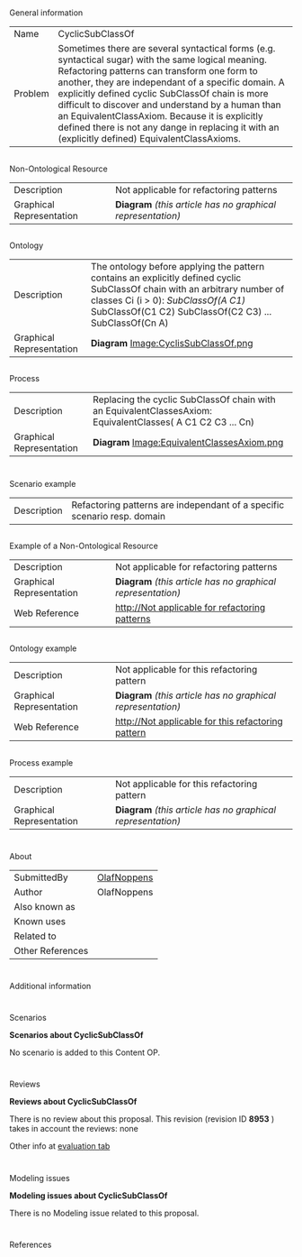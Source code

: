 # 

 General information




|  |  |
| --- | --- |
|  Name  |  CyclicSubClassOf  |
|  Problem  |  Sometimes there are several syntactical forms (e.g. syntactical sugar) with the same logical meaning. Refactoring patterns can transform one form to another, they are independant of a specific domain.  A explicitly defined cyclic SubClassOf chain is more difficult to discover and understand by a human than an EquivalentClassAxiom. Because it is explicitly defined there is not any dange in replacing it with an (explicitly defined) EquivalentClassAxioms.  |



  





## 

 Non-Ontological Resource




|  |  |
| --- | --- |
|  Description  |  Not applicable for refactoring patterns  |
|  Graphical Representation  | __Diagram__ _(this article has no graphical representation)_  |



  





## 

 Ontology




|  |  |
| --- | --- |
|  Description  |  The ontology before applying the pattern contains an explicitly defined cyclic SubClassOf chain with an arbitrary number of classes Ci (i > 0): _SubClassOf(A C1)_  SubClassOf(C1 C2)  SubClassOf(C2 C3)  ...  SubClassOf(Cn A)  |
|  Graphical Representation  | __Diagram__ [Image:CyclisSubClassOf.png](../Image/CyclisSubClassOf.png.md "Image:CyclisSubClassOf.png") |



  





## 

 Process




|  |  |
| --- | --- |
|  Description  |  Replacing the cyclic SubClassOf chain with an EquivalentClassesAxiom:  EquivalentClasses( A C1 C2 C3 ... Cn)  |
|  Graphical Representation  | __Diagram__ [Image:EquivalentClassesAxiom.png](../Image/EquivalentClassesAxiom.png.md "Image:EquivalentClassesAxiom.png") |



  





# 

 Scenario example




|  |  |
| --- | --- |
|  Description  |  Refactoring patterns are independant of a specific scenario resp. domain  |



  





## 

 Example of a Non-Ontological Resource




|  |  |
| --- | --- |
|  Description  |  Not applicable for refactoring patterns  |
|  Graphical Representation  | __Diagram__ _(this article has no graphical representation)_  |
|  Web Reference  | [http://Not applicable for refactoring patterns](http://Not%20applicable%20for%20refactoring%20patterns "http://Not%20applicable%20for%20refactoring%20patterns")  |



  





## 

 Ontology example




|  |  |
| --- | --- |
|  Description  |  Not applicable for this refactoring pattern  |
|  Graphical Representation  | __Diagram__ _(this article has no graphical representation)_  |
|  Web Reference  | [http://Not applicable for this refactoring pattern](http://Not%20applicable%20for%20this%20refactoring%20pattern "http://Not%20applicable%20for%20this%20refactoring%20pattern")  |



  





## 

 Process example




|  |  |
| --- | --- |
|  Description  |  Not applicable for this refactoring pattern  |
|  Graphical Representation  | __Diagram__ _(this article has no graphical representation)_  |



  





# 

 About




|  |  |
| --- | --- |
|  SubmittedBy  | [OlafNoppens](../User/OlafNoppens.md "User:OlafNoppens")  |
|  Author  |  OlafNoppens  |
|  Also known as  |  |
|  Known uses  |  |
|  Related to  |  |
|  Other References  |  |



# 

 Additional information



# 

 Scenarios




__Scenarios about CyclicSubClassOf__ 


 No scenario is added to this Content OP.
 




# 

 Reviews




__Reviews about CyclicSubClassOf__ 


 There is no review about this proposal.
This revision (revision ID
 __8953__ 
 ) takes in account the reviews: none
 



 Other info at
 [evaluation tab](http://ontologydesignpatterns.org/wiki/index.php?title=Submissions:CyclicSubClassOf&action=evaluation "http://ontologydesignpatterns.org/wiki/index.php?title=Submissions:CyclicSubClassOf&action=evaluation") 





  





# 

 Modeling issues




__Modeling issues about CyclicSubClassOf__ 


 There is no Modeling issue related to this proposal.
 




  





# 

 References